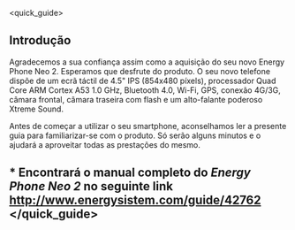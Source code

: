 <quick_guide>

## Introdução
Agradecemos a sua confiança assim como a aquisição do seu novo Energy Phone Neo 2. Esperamos que desfrute do produto.
O seu novo telefone dispõe de um ecrã táctil de 4.5"  IPS (854x480  píxels), processador Quad Core ARM Cortex A53 1.0 GHz, Bluetooth 4.0, Wi-Fi, GPS, conexão 4G/3G, câmara frontal, câmara traseira com flash e um alto-falante poderoso Xtreme Sound.

Antes de começar a utilizar o seu smartphone, aconselhamos ler a presente guia para familiarizar-se com o produto. Só serão alguns minutos e o ajudará a aproveitar todas as prestações do mesmo.

## <unique> * Encontrará o manual completo do *Energy Phone Neo 2* no seguinte link http://www.energysistem.com/guide/42762 </unique> </quick_guide>

